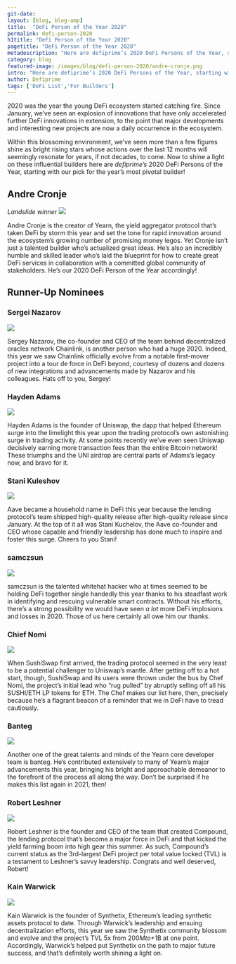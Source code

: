 ```yaml
---
git-date:
layout: [blog, blog-amp]
title:  "DeFi Person of the Year 2020"
permalink: defi-person-2020
h1title: "DeFi Person of the Year 2020"
pagetitle: "DeFi Person of the Year 2020"
metadescription: "Here are defiprime’s 2020 DeFi Persons of the Year, starting with our pick for the year’s most pivotal builder"
category: blog
featured-image: /images/blog/defi-person-2020/andre-cronje.png
intro: "Here are defiprime’s 2020 DeFi Persons of the Year, starting with our pick for the year’s most pivotal builder"
author: Defiprime
tags: ['DeFi List','For Builders']
---
```

2020 was the year the young DeFi ecosystem started catching fire. Since January, we’ve seen an explosion of innovations that have only accelerated further DeFi innovations in extension, to the point that major developments and interesting new projects are now a daily occurrence in the ecosystem.

Within this blossoming environment, we’ve seen more than a few figures shine as bright rising stars whose actions over the last 12 months will seemingly resonate for years, if not decades, to come. Now to shine a light on these influential builders here are _defiprime’s_ 2020 DeFi Persons of the Year, starting with our pick for the year’s most pivotal builder!


## Andre Cronje

_Landslide winner_
![](/images/blog/defi-person-2020/andre-cronje.png)


Andre Cronje is the creator of Yearn, the yield aggregator protocol that’s taken DeFi by storm this year and set the tone for rapid innovation around the ecosystem’s growing number of promising money legos. Yet Cronje isn’t just a talented builder who’s actualized great ideas. He’s also an incredibly humble and skilled leader who’s laid the blueprint for how to create great DeFi services in collaboration with a committed global community of stakeholders. He’s our 2020 DeFi Person of the Year accordingly!


## Runner-Up Nominees


### Sergei Nazarov


![](/images/blog/defi-person-2020/sergei-nazarov.png)


Sergey Nazarov, the co-founder and CEO of the team behind decentralized oracles network Chainlink, is another person who had a huge 2020. Indeed, this year we saw Chainlink officially evolve from a notable first-mover project into a tour de force in DeFi beyond, courtesy of dozens and dozens of new integrations and advancements made by Nazarov and his colleagues. Hats off to you, Sergey!


### Hayden Adams

![](/images/blog/defi-person-2020/hayden-adams.png)


Hayden Adams is the founder of Uniswap, the dapp that helped Ethereum surge into the limelight this year upon the trading protocol’s own astonishing surge in trading activity. At some points recently we’ve even seen Uniswap decisively earning more transaction fees than the entire Bitcoin network! These triumphs and the UNI airdrop are central parts of Adams’s legacy now, and bravo for it.


### Stani Kuleshov

![](/images/blog/defi-person-2020/stani-kuleshov.png)


Aave became a household name in DeFi this year because the lending protocol’s team shipped high-quality release after high-quality release since January. At the top of it all was Stani Kuchelov, the Aave co-founder and CEO whose capable and friendly leadership has done much to inspire and foster this surge. Cheers to you Stani!


### samczsun

![](/images/blog/defi-person-2020/samczsun.png)


samczsun is the talented whitehat hacker who at times seemed to be holding DeFi together single handedly this year thanks to his steadfast work in identifying and rescuing vulnerable smart contracts. Without his efforts, there’s a strong possibility we would have seen _a lot_ more DeFi implosions and losses in 2020. Those of us here certainly all owe him our thanks.


### Chief Nomi

![](/images/blog/defi-person-2020/chief-nomi.png)


When SushiSwap first arrived, the trading protocol seemed in the very least to be a potential challenger to Uniswap’s mantle. After getting off to a hot start, though, SushiSwap and its users were thrown under the bus by Chef Nomi, the project’s initial lead who “rug pulled” by abruptly selling off all his SUSHI/ETH LP tokens for ETH. The Chef makes our list here, then, precisely because he’s a flagrant beacon of a reminder that we in DeFi have to tread cautiously.


### Banteg

![](/images/blog/defi-person-2020/banteg.png)


Another one of the great talents and minds of the Yearn core developer team is banteg. He’s contributed extensively to many of Yearn’s major advancements this year, bringing his bright and approachable demeanor to the forefront of the process all along the way. Don’t be surprised if he makes this list again in 2021, then!


### Robert Leshner

![](/images/blog/defi-person-2020/robert-leshner.png)


Robert Leshner is the founder and CEO of the team that created Compound, the lending protocol that’s become a major force in DeFi and that kicked the yield farming boom into high gear this summer. As such, Compound’s current status as the 3rd-largest DeFi project per total value locked (TVL) is a testament to Leshner’s savvy leadership. Congrats and well deserved, Robert!


### Kain Warwick

![](/images/blog/defi-person-2020/kain-warwick.png)


Kain Warwick is the founder of Synthetix, Ethereum’s leading synthetic assets protocol to date. Through Warwick’s leadership and ensuing decentralization efforts, this year we saw the Synthetix community blossom and evolve and the project’s TVL 5x from $200M to +$1B at one point. Accordingly, Warwick’s helped put Synthetix on the path to major future success, and that’s definitely worth shining a light on.
